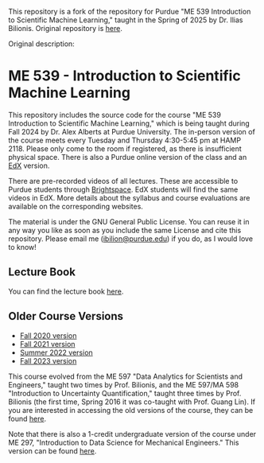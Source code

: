 This repository is a fork of the repository for Purdue "ME 539 Introduction to Scientific Machine Learning," taught in the Spring of 2025 by Dr. Ilias Bilionis. Original repository is [here](https://github.com/patric14/ME539).

Original description:

# ME 539 -  Introduction to Scientific Machine Learning

This repository includes the source code for the course "ME 539 Introduction to Scientific Machine Learning," which is being taught during Fall 2024 by Dr. Alex Alberts at Purdue University.
The in-person version of the course meets every Tuesday and Thursday 4:30-5:45 pm at HAMP 2118.
Please only come to the room if registered, as there is insufficient physical space.
There is also a Purdue online version of the class and an [EdX](https://courses.edx.org/courses/course-v1:PurdueX+ME597x+2T2020/course/) version.

There are pre-recorded videos of all lectures.
These are accessible to Purdue students through [Brightspace](https://purdue.brightspace.com/d2l/login).
EdX students will find the same videos in EdX.
More details about the syllabus and course evaluations are available on the corresponding websites.

The material is under the GNU General Public License. You can reuse it in any way you like as soon as you include the same License and cite this repository. Please email me (ibilion@purdue.edu) if you do, as I would love to know!

## Lecture Book

You can find the lecture book [here](https://predictivesciencelab.github.io/data-analytics-se/index.html).

## Older Course Versions

+ [Fall 2020 version](https://github.com/PredictiveScienceLab/data-analytics-se/tree/fall2020)
+ [Fall 2021 version](https://github.com/PredictiveScienceLab/data-analytics-se/tree/fall2021)
+ [Summer 2022 version](https://github.com/PredictiveScienceLab/data-analytics-se/tree/summer2022)
+ [Fall 2023 version](https://github.com/PredictiveScienceLab/data-analytics-se/tree/fall2023)

This course evolved from the ME 597 "Data Analytics for Scientists and Engineers," taught two times by Prof. Bilionis, and the ME 597/MA 598 "Introduction to Uncertainty Quantification," taught three times by Prof. Bilionis (the first time, Spring 2016 it was co-taught with Prof. Guang Lin).
If you are interested in accessing the old versions of the course, they can be found [here](https://github.com/PredictiveScienceLab/uq-course).

Note that there is also a 1-credit undergraduate version of the course under ME 297, "Introduction to Data Science for Mechanical Engineers." This version can be found [here](https://github.com/PurdueMechanicalEngineering/me-297-intro-to-data-science).
